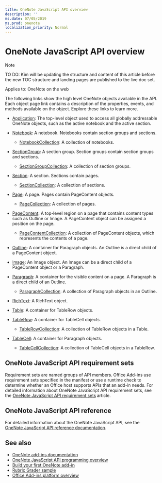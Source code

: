 ```yaml
---
title: OneNote JavaScript API overview
description: ''
ms.date: 07/05/2019
ms.prod: onenote
localization_priority: Normal
---
```


# OneNote JavaScript API overview

> [!NOTE]
> TO DO: Kim will be updating the structure and content of this article before the new TOC structure and landing pages are published to the live doc set.

Applies to: OneNote on the web

The following links show the high level OneNote objects available in the API. Each object page link contains a description of the properties, events, and methods available on the object. Explore these links to learn more. 
	
- [Application](/javascript/api/onenote/onenote.application): The top-level object used to access all globally addressable OneNote objects, such as the active notebook and the active section.

- [Notebook](/javascript/api/onenote/onenote.notebook): A notebook. Notebooks contain section groups and sections.
    - [NotebookCollection](/javascript/api/onenote/onenote.notebookcollection): A collection of notebooks.

- [SectionGroup](/javascript/api/onenote/onenote.sectiongroup): A section group. Section groups contain section groups and sections.
    - [SectionGroupCollection](/javascript/api/onenote/onenote.sectiongroupcollection): A collection of section groups.

- [Section](/javascript/api/onenote/onenote.section): A section. Sections contain pages.
    - [SectionCollection](/javascript/api/onenote/onenote.sectioncollection): A collection of sections.

- [Page](/javascript/api/onenote/onenote.page): A page. Pages contain PageContent objects.
    - [PageCollection](/javascript/api/onenote/onenote.pagecollection): A collection of pages.

- [PageContent](/javascript/api/onenote/onenote.pagecontent): A top-level region on a page that contains content types such as Outline or Image. A PageContent object can be assigned a position on the page.
    - [PageContentCollection](/javascript/api/onenote/onenote.pagecontentcollection): A collection of PageContent objects, which represents the contents of a page.

- [Outline](/javascript/api/onenote/onenote.outline): A container for Paragraph objects. An Outline is a direct child of a PageContent object.

- [Image](/javascript/api/onenote/onenote.image): An Image object. An Image can be a direct child of a PageContent object or a Paragraph.

- [Paragraph](/javascript/api/onenote/onenote.paragraph): A container for the visible content on a page. A Paragraph is a direct child of an Outline.
    - [ParagraphCollection](/javascript/api/onenote/onenote.paragraphcollection): A collection of Paragraph objects in an Outline.

- [RichText](/javascript/api/onenote/onenote.richtext): A RichText object.

- [Table](/javascript/api/onenote/onenote.table): A container for TableRow objects.

- [TableRow](/javascript/api/onenote/onenote.tablerow): A container for TableCell objects.
    - [TableRowCollection](/javascript/api/onenote/onenote.tablerowcollection): A collection of TableRow objects in a Table.
 
- [TableCell](/javascript/api/onenote/onenote.tablecell): A container for Paragraph objects.
    - [TableCellCollection](/javascript/api/onenote/onenote.tablecellcollection): A collection of TableCell objects in a TableRow.

## OneNote JavaScript API requirement sets

Requirement sets are named groups of API members. Office Add-ins use requirement sets specified in the manifest or use a runtime check to determine whether an Office host supports APIs that an add-in needs. For detailed information about OneNote JavaScript API requirement sets, see the [OneNote JavaScript API requirement sets](../requirement-sets/onenote-api-requirement-sets.md) article.

## OneNote JavaScript API reference

For detailed information about the OneNote JavaScript API, see the [OneNote JavaScript API reference documentation](/javascript/api/onenote).

## See also

- [OneNote add-ins documentation](../../onenote/index.md)
- [OneNote JavaScript API programming overview](/office/dev/add-ins/onenote/onenote-add-ins-programming-overview)
- [Build your first OneNote add-in](../../quickstarts/onenote-quickstart.md)
- [Rubric Grader sample](https://github.com/OfficeDev/OneNote-Add-in-Rubric-Grader)
- [Office Add-ins platform overview](/office/dev/add-ins/overview/office-add-ins)
